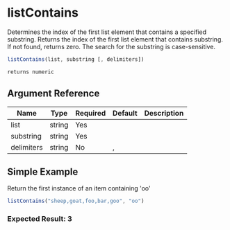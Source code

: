 # listContains

Determines the index of the first list element that contains a
 specified substring.
 Returns the index of the first list element that contains
 substring. If not found, returns zero. The search for the substring is case-sensitive.

```javascript
listContains(list, substring [, delimiters])
```

```javascript
returns numeric
```

## Argument Reference

| Name | Type | Required | Default | Description |
| --- | --- | --- | --- | --- |
| list | string | Yes |  |  |
| substring | string | Yes |  |  |
| delimiters | string | No | , |  |

## Simple Example

Return the first instance of an item containing 'oo'

```javascript
listContains("sheep,goat,foo,bar,goo", "oo")
```

### Expected Result: 3

